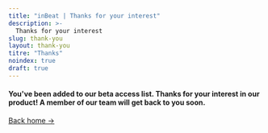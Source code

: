 ```yaml
---
title: "inBeat | Thanks for your interest"
description: >-
  Thanks for your interest
slug: thank-you
layout: thank-you
titre: "Thanks"
noindex: true
draft: true
---
```

#### You've been added to our beta access list. Thanks for your interest in our product! A member of our team will get back to you soon. 

[Back home →](/)